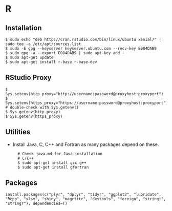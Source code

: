 # R

## Installation

    $ sudo echo "deb http://cran.rstudio.com/bin/linux/ubuntu xenial/" | sudo tee -a /etc/apt/sources.list
    $ sudo -E gpg --keyserver keyserver.ubuntu.com --recv-key E084DAB9
    $ sudo gpg -a --export E084DAB9 | sudo apt-key add -
    $ sudo apt-get update
    $ sudo apt-get install r-base r-base-dev

## RStudio Proxy

    $ Sys.setenv(http_proxy="http://username:password@proxyhost:proxyport")
    $ Sys.setenv(https_proxy="https://username:password@proxyhost:proxyport")
    # double-check with Sys.getenv()
    $ Sys.getenv(http_proxy)
    $ Sys.getenv(https_proxy)

## Utilities

* Install Java, C, C++ and Fortran as many packages depend on these.
        
        # Check java.md for Java installation
        # C/C++
        $ sudo apt-get install gcc g++
        $ sudo apt-get install gfortran
 
## Packages

    install.packages(c("plyr", "dplyr", "tidyr", "ggplot2", "lubridate", "Rcpp", "xlsx", "shiny", "magrittr", "devtools", "foreign", "stringi", "stringr"), dependencies=T)

